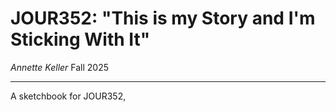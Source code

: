 # JOUR352: "This is my Story and I'm Sticking With It"

*Annette Keller*
Fall 2025

---

A sketchbook for JOUR352,  
